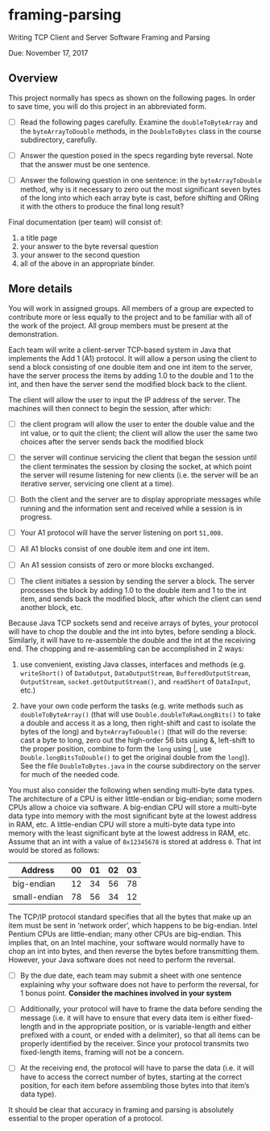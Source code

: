 # framing-parsing
Writing TCP Client and Server Software Framing and Parsing

Due: November 17, 2017

## Overview
This project normally has specs as shown on the following pages. In order to save time, you will do this project in an abbreviated form.

- [ ] Read the following pages carefully. Examine the `doubleToByteArray` and the `byteArrayToDouble` methods, in the `DoubleToBytes` class in the course subdirectory, carefully.

- [ ] Answer the question posed in the specs regarding byte reversal. Note that the answer must be one sentence.

- [ ] Answer the following question in one sentence: in the `byteArrayToDouble` method, why is it necessary to zero out the most significant seven bytes of the long into which each array byte is cast, before shifting and ORing it with the others to produce the final long result? 

Final documentation (per team) will consist of:
1. a title page
2. your answer to the byte reversal question
3. your answer to the second question
4. all of the above in an appropriate binder.

## More details
You will work in assigned groups. All members of a group are expected to contribute more or less equally to the project and to be familiar with all of the work of the project. All group members must be present at the demonstration.

Each team will write a client-server TCP-based system in Java that implements the Add 1 (A1) protocol. It will allow a person using the client to send a block consisting of one double item and one int item to the server, have the server process the items by adding 1.0 to the double and 1 to the int, and then have the server send the modified block back to the client.

The client will allow the user to input the IP address of the server. The machines will then connect to begin the session, after which:
- [ ] the client program will allow the user to enter the double value and the int value, or to quit the client; the client will allow the user the same two choices after the server sends back the modified block
- [ ] the server will continue servicing the client that began the session until the client terminates the session by closing the socket, at which point the server will resume listening for new clients (i.e. the server will be an iterative server, servicing one client at a time).

- [ ] Both the client and the server are to display appropriate messages while running and the information sent and received while a session is in progress.

- [ ] Your A1 protocol will have the server listening on port `51,000`.

- [ ] All A1 blocks consist of one double item and one int item.

- [ ] An A1 session consists of zero or more blocks exchanged.

- [ ] The client initiates a session by sending the server a block. The server processes the block by adding 1.0 to the double item and 1 to the int item, and sends back the modified block, after which the client can send another block, etc.

Because Java TCP sockets send and receive arrays of bytes, your protocol will have to chop the double and the int into bytes, before sending a block. Similarly, it will have to re-assemble the double and the int at the receiving end. The chopping and re-assembling can be accomplished in 2 ways:

1. use convenient, existing Java classes, interfaces and methods (e.g. `writeShort()` of `DataOutput`, `DataOutputStream`, `BufferedOutputStream`,  `OutputStream`, `socket.getOutputStream()`, and `readShort` of `DataInput`, etc.)

2. have your own code perform the tasks (e.g. write methods such as `doubleToByteArray()` (that will use `Double.doubleToRawLongBits()` to take a double and access it as a long, then right-shift and cast to isolate the bytes of the long) and b`yteArrayToDouble()` (that will do the reverse: cast a byte to long, zero out the high-order 56 bits using &, left-shift to the proper position, combine to form the `long` using |, use `Double.longBitsToDouble()` to get the original double from the `long`)). See the file `DoubleToBytes.java` in the course subdirectory on the server for much of the needed code.

You must also consider the following when sending multi-byte data types. The architecture of a CPU is either little-endian or big-endian; some modern CPUs allow a choice via software. A big-endian CPU will store a multi-byte data type into memory with the most significant byte at the lowest address in RAM, etc. A little-endian CPU will store a multi-byte data type into memory with the least significant byte at the lowest address in RAM, etc. Assume that an int with a value of `0x12345678` is stored at address `0`. That int would be stored as follows:


| Address  | 00  | 01  | 02  | 03  |
|---|---|---|---|---|
| big-endian |  12 |  34 | 56  | 78  |
| small-endian  | 78  |  56 |  34 |12|

The TCP/IP protocol standard specifies that all the bytes that make up an item must be sent in ‘network order’, which happens to be big-endian. Intel Pentium CPUs are little-endian; many other CPUs are big-endian. This implies that, on an Intel machine, your software would normally have to chop an int into bytes, and then reverse the bytes before transmitting them. However, your Java software does not need to perform the reversal. 

- [ ] By the due date, each team may submit a sheet with one sentence explaining why your software does not have to perform the reversal, for 1 bonus point. **Consider the machines involved in your system**

- [ ] Additionally, your protocol will have to frame the data before sending the message (i.e. it will have to ensure that every data item is either fixed-length and in the appropriate position, or is variable-length and either prefixed with a count, or ended with a delimiter), so that all items can be properly identified by the receiver. Since your protocol transmits two fixed-length items, framing will not be a concern.

- [ ] At the receiving end, the protocol will have to parse the data (i.e. it will have to access the correct number of bytes, starting at the correct position, for each item before assembling those bytes into that item’s data type).

It should be clear that accuracy in framing and parsing is absolutely essential to the proper operation of a protocol.
